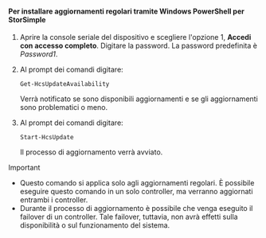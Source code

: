 <!--author=SharS last changed: 11/18/16-->

#### <a name="to-install-regular-updates-via-windows-powershell-for-storsimple"></a>Per installare aggiornamenti regolari tramite Windows PowerShell per StorSimple
1. Aprire la console seriale del dispositivo e scegliere l'opzione 1, **Accedi con accesso completo**. Digitare la password. La password predefinita è *Password1*. 
2. Al prompt dei comandi digitare:
   
     `Get-HcsUpdateAvailability`
   
    Verrà notificato se sono disponibili aggiornamenti e se gli aggiornamenti sono problematici o meno.
3. Al prompt dei comandi digitare:
   
     `Start-HcsUpdate`
   
    Il processo di aggiornamento verrà avviato.

> [!IMPORTANT]
> * Questo comando si applica solo agli aggiornamenti regolari. È possibile eseguire questo comando in un solo controller, ma verranno aggiornati entrambi i controller. 
> * Durante il processo di aggiornamento è possibile che venga eseguito il failover di un controller. Tale failover, tuttavia, non avrà effetti sulla disponibilità o sul funzionamento del sistema.
> 
> 

